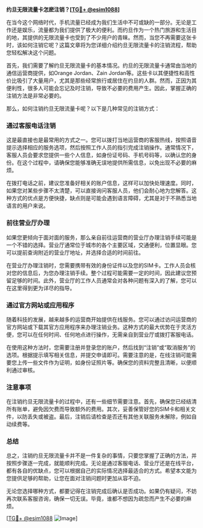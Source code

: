 **约旦无限流量卡怎麽注销？[[TG💪+ @esim1088](https://t.me/s/esim1088)]**

在当今这个网络时代，手机流量已经成为我们生活中不可或缺的一部分。无论是工作还是娱乐，流量都为我们提供了极大的便利。而约旦作为一个热门旅游和生活目的地，其提供的无限流量卡也受到了不少用户的青睐。然而，当您不再需要这张卡时，该如何注销它呢？这篇文章将为您详细介绍约旦无限流量卡的注销流程，帮助您轻松解决这个问题。

首先，我们需要了解约旦无限流量卡的基本情况。约旦的无限流量卡通常由当地的通信运营商提供，如Orange Jordan、Zain Jordan等。这些卡以其便捷性和高性价比吸引了大量用户，尤其是那些经常旅行或居住在约旦的人群。然而，正因为其便利性，很多人可能会忘记及时注销，导致不必要的费用产生。因此，掌握正确的注销方法是非常必要的。

那么，如何注销约旦无限流量卡呢？以下是几种常见的注销方式：

### **通过客服电话注销**
这是最直接也是最常用的方式之一。您可以拨打当地运营商的客服热线，按照语音提示选择相应的服务选项，然后按照工作人员的指引完成注销操作。通常情况下，客服人员会要求您提供一些个人信息，如身份证号码、手机号码等，以确认您的身份。在这个过程中，请确保您能够准确无误地提供所需信息，以免出现不必要的麻烦。

在拨打电话之前，建议您准备好相关的账户信息，这样可以加快处理速度。同时，如果您对某些步骤不太清楚，可以直接询问客服人员，他们会耐心地为您解答。这种方式的优点是方便快捷，缺点则是可能会遇到语言障碍，尤其是对于不熟悉当地语言的用户来说。

### **前往营业厅办理**
如果您更倾向于面对面的服务，那么亲自前往运营商的营业厅办理注销手续可能是一个不错的选择。营业厅通常位于城市的各个主要区域，交通便利，位置显眼。您可以提前查询附近的营业厅地址，并选择合适的时间前往。

在营业厅办理注销时，您需要携带有效的身份证件以及您的SIM卡。工作人员会核对您的信息后，为您办理注销手续。整个过程可能需要一定的时间，因此建议您预留足够的时间。此外，营业厅的工作人员通常会对各种问题有深入的了解，您可以在这里得到更为详尽的指导。

### **通过官方网站或应用程序**
随着科技的发展，越来越多的运营商开始提供在线服务。您可以通过访问运营商的官方网站或下载其官方应用程序来办理注销业务。这种方式的最大优势在于灵活方便，您可以在任何时间、任何地点进行操作，无需亲自到营业厅或拨打客服电话。

在使用这种方法时，您需要注册并登录您的账户，然后找到“注销”或“取消服务”的选项。根据提示填写相关信息，并提交申请即可。需要注意的是，在线注销可能需要您上传一些文件作为证明，如身份证照片等。确保您的资料完整且清晰，以便顺利通过审核。

### **注意事项**
在注销约旦无限流量卡的过程中，还有一些细节需要注意。首先，确保您已经结清所有账单，避免因欠费而导致额外的费用。其次，妥善保管好您的SIM卡和相关文件，以防丢失或被盗。最后，注销后请检查是否还有其他关联服务未解除，例如自动续费等。

### **总结**
总之，注销约旦无限流量卡并不是一件复杂的事情，只要您掌握了正确的方法，并按照步骤逐一完成，就能顺利完成。无论是通过客服电话、营业厅还是在线平台，都有各自的优缺点，您可以根据自己的实际情况选择最适合的方式。希望本文能为您提供足够的帮助，让您在面对注销问题时更加从容不迫。

无论您选择哪种方式，都要记得在注销完成后确认是否成功。如果仍有疑问，不妨再次联系客服咨询，确保一切无误。毕竟，谁都不想因为疏忽而产生不必要的麻烦。

[[TG💪+ @esim1088](https://t.me/s/esim1088) ![Image](https://i.postimg.cc/4NQfJmqS/Snipaste-2025-05-13-00-14-12.png)]